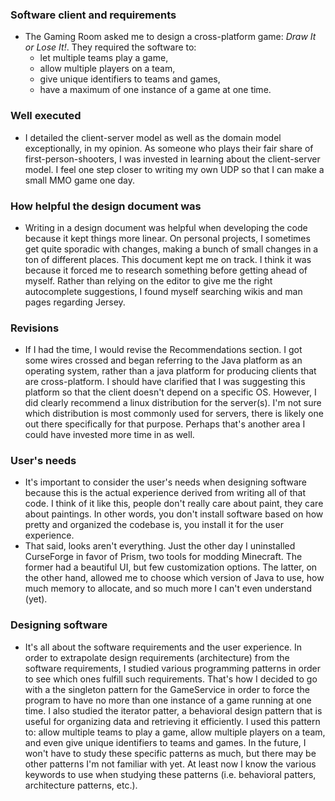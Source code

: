 ### Software client and requirements
  - The Gaming Room asked me to design a cross-platform game: *Draw It or Lose It!*. They required the software to:
    - let multiple teams play a game,
    - allow multiple players on a team,
    - give unique identifiers to teams and games,
    - have a maximum of one instance of a game at one time. 
### Well executed
  - I detailed the client-server model as well as the domain model exceptionally, in my opinion. As someone who plays their fair share of first-person-shooters, I was invested in learning about the client-server model. I feel one step closer to writing my own UDP so that I can make a small MMO game one day. 
### How helpful the design document was
  - Writing in a design document was helpful when developing the code because it kept things more linear. On personal projects, I sometimes get quite sporadic with changes, making a bunch of small changes in a ton of different places. This document kept me on track. I think it was because it forced me to research something before getting ahead of myself. Rather than relying on the editor to give me the right autocomplete suggestions, I found myself searching wikis and man pages regarding Jersey.
### Revisions
  - If I had the time, I would revise the Recommendations section. I got some wires crossed and began referring to the Java platform as an operating system, rather than a java platform for producing clients that are cross-platform. I should have clarified that I was suggesting this platform so that the client doesn't depend on a specific OS. However, I did clearly recommend a linux distribution for the server(s). I'm not sure which distribution is most commonly used for servers, there is likely one out there specifically for that purpose. Perhaps that's another area I could have invested more time in as well.
### User's needs
  - It's important to consider the user's needs when designing software because this is the actual experience derived from writing all of that code. I think of it like this, people don't really care about paint, they care about paintings. In other words, you don't install software based on how pretty and organized the codebase is, you install it for the user experience.
  - That said, looks aren't everything. Just the other day I uninstalled CurseForge in favor of Prism, two tools for modding Minecraft. The former had a beautiful UI, but few customization options. The latter, on the other hand, allowed me to choose which version of Java to use, how much memory to allocate, and so much more I can't even understand (yet).  
### Designing software
  - It's all about the software requirements and the user experience. In order to extrapolate design requirements (architecture) from the software requirements, I studied various programming patterns in order to see which ones fulfill such requirements. That's how I decided to go with a the singleton pattern for the GameService in order to force the program to have no more than one instance of a game running at one time. I also studied the iterator patter, a behavioral design pattern that is useful for organizing data and retrieving it efficiently. I used this pattern to: allow multiple teams to play a game, allow multiple players on a team, and even give unique identifiers to teams and games. In the future, I won't have to study these specific patterns as much, but there may be other patterns I'm not familiar with yet. At least now I know the various keywords to use when studying these patterns (i.e. behavioral patters, architecture patterns, etc.). 
